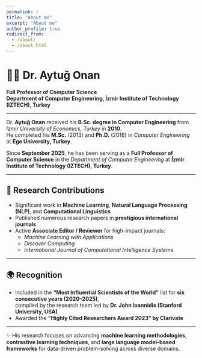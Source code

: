 ```yaml
---
permalink: /
title: "About me"
excerpt: "About me"
author_profile: true
redirect_from: 
  - /about/
  - /about.html
---
```



# 👨‍🏫 Dr. Aytuğ Onan

**Full Professor of Computer Science**  
**Department of Computer Engineering, İzmir Institute of Technology (IZTECH), Turkey**

---

Dr. **Aytuğ Onan** received his **B.Sc. degree in Computer Engineering** from *Izmir University of Economics, Turkey* in **2010**.  
He completed his **M.Sc.** (2013) and **Ph.D.** (2016) in *Computer Engineering* at **Ege University, Turkey**.  

Since **September 2025**, he has been serving as a **Full Professor of Computer Science** in the *Department of Computer Engineering* at **İzmir Institute of Technology (IZTECH), Turkey**.  

---

## 🧠 Research Contributions
- Significant work in **Machine Learning**, **Natural Language Processing (NLP)**, and **Computational Linguistics**  
- Published numerous research papers in **prestigious international journals**  
- Active **Associate Editor / Reviewer** for high-impact journals:  
  - *Machine Learning with Applications*  
  - *Discover Computing*  
  - *International Journal of Computational Intelligence Systems*  

---

## 🌍 Recognition
- Included in the **“Most Influential Scientists of the World”** list for **six consecutive years (2020–2025)**,  
  compiled by the research team led by **Dr. John Ioannidis (Stanford University, USA)**  
- Awarded the **“Highly Cited Researchers Award 2023” by Clarivate**  

---

✨ His research focuses on advancing **machine learning methodologies**, **contrastive learning techniques**, and **large language model–based frameworks** for data-driven problem-solving across diverse domains.


